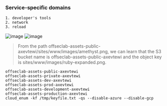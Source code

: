 ### Service-specific domains
```
1. developer's tools
2. network
3. reload
```
![image](https://github.com/user-attachments/assets/1b70a5ce-82d0-4dcf-9c22-bd44db4f92a8)
![image](https://github.com/user-attachments/assets/1bef87ab-6194-4ff4-8344-7622530318c6)
>From the path offseclab-assets-public-axevtewi/sites/www/images/amethyst.png, we can learn that the S3 bucket name is offseclab-assets-public-axevtewi and the object key is sites/www/images/ruby-expanded.png.
```
offseclab-assets-public-axevtewi
offseclab-assets-private-axevtewi
offseclab-assets-dev-axevtewi
offseclab-assets-prod-axevtewi
offseclab-assets-development-axevtewi
offseclab-assets-production-axevtewi
cloud_enum -kf /tmp/keyfile.txt -qs --disable-azure --disable-gcp
```
